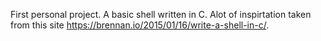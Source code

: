 First personal project. A basic shell written in C.
Alot of inspirtation taken from this site
https://brennan.io/2015/01/16/write-a-shell-in-c/. 
